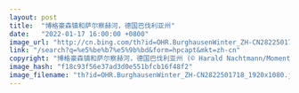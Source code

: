 ```yaml
---
layout: post
title:  "博格豪森镇和萨尔察赫河，德国巴伐利亚州"
date:   "2022-01-17 16:00:00 +0800"
image_url: "http://cn.bing.com/th?id=OHR.BurghausenWinter_ZH-CN2822501718_1920x1080.jpg&rf=LaDigue_1920x1080.jpg&pid=hp"
link: "/search?q=%e5%be%b7%e5%9b%bd&form=hpcapt&mkt=zh-cn"
copyright: "博格豪森镇和萨尔察赫河，德国巴伐利亚州 (© Harald Nachtmann/Moment/Getty Images)"
image_hash: "f18c93f56e37ad3d0e551bfcb16f48f2"
image_filename: "th?id=OHR.BurghausenWinter_ZH-CN2822501718_1920x1080.jpg&rf=LaDigue_1920x1080.jpg&pid=hp"
---
```

